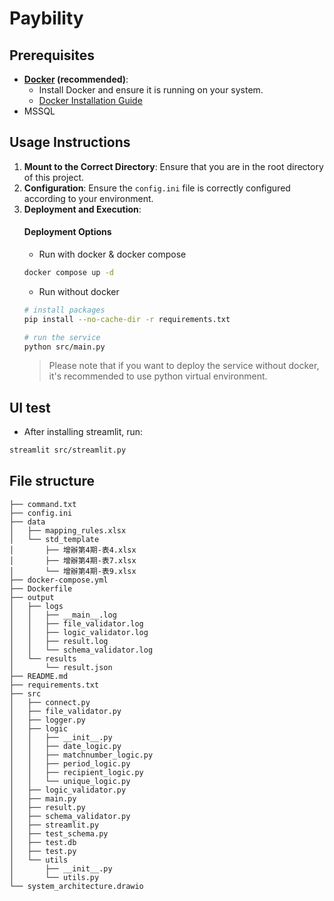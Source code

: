 # Paybility

## Prerequisites

- **[Docker](https://www.docker.com/) (recommended)**:
   - Install Docker and ensure it is running on your system.
   - [Docker Installation Guide](https://docs.docker.com/get-docker/)
- MSSQL

## Usage Instructions

1. **Mount to the Correct Directory**: Ensure that you are in the root directory of this project.
2. **Configuration**: Ensure the `config.ini` file is correctly configured according to your environment.
3. **Deployment and Execution**: 
    #### Deployment Options
    - Run with docker & docker compose
    ```bash
    docker compose up -d
    ```
    - Run without docker
    ```bash
    # install packages
    pip install --no-cache-dir -r requirements.txt

    # run the service
    python src/main.py
    ```
    > Please note that if you want to deploy the service without docker, it's recommended to use python virtual environment.

## UI test

- After installing streamlit, run:

```bash
streamlit src/streamlit.py
```

## File structure
```plaintext
├── command.txt
├── config.ini
├── data
│   ├── mapping_rules.xlsx
│   └── std_template
│       ├── 增辦第4期-表4.xlsx
│       ├── 增辦第4期-表7.xlsx
│       └── 增辦第4期-表9.xlsx
├── docker-compose.yml
├── Dockerfile
├── output
│   ├── logs
│   │   ├── __main__.log
│   │   ├── file_validator.log
│   │   ├── logic_validator.log
│   │   ├── result.log
│   │   └── schema_validator.log
│   └── results
│       └── result.json
├── README.md
├── requirements.txt
├── src
│   ├── connect.py
│   ├── file_validator.py
│   ├── logger.py
│   ├── logic
│   │   ├── __init__.py
│   │   ├── date_logic.py
│   │   ├── matchnumber_logic.py
│   │   ├── period_logic.py
│   │   ├── recipient_logic.py
│   │   └── unique_logic.py
│   ├── logic_validator.py
│   ├── main.py
│   ├── result.py
│   ├── schema_validator.py
│   ├── streamlit.py
│   ├── test_schema.py
│   ├── test.db
│   ├── test.py
│   └── utils
│       ├── __init__.py
│       └── utils.py
└── system_architecture.drawio
```